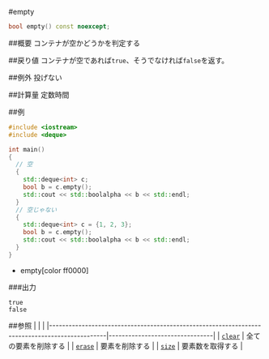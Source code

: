 #empty
```cpp
bool empty() const noexcept;
```

##概要
コンテナが空かどうかを判定する


##戻り値
コンテナが空であれば`true`、そうでなければ`false`を返す。


##例外
投げない


##計算量
定数時間


##例
```cpp
#include <iostream>
#include <deque>

int main()
{
  // 空
  {
    std::deque<int> c;
    bool b = c.empty();
    std::cout << std::boolalpha << b << std::endl;
  }
  // 空じゃない
  {
    std::deque<int> c = {1, 2, 3};
    bool b = c.empty();
    std::cout << std::boolalpha << b << std::endl;
  }
}
```
* empty[color ff0000]

###出力
```
true
false
```

##参照
| | |
|-----------------------------------------------------------------------------------------------|--------------------------------|
| [`clear`](./clear.md) | 全ての要素を削除する |
| [`erase`](./erase.md) | 要素を削除する |
| [`size`](./size.md) | 要素数を取得する |


